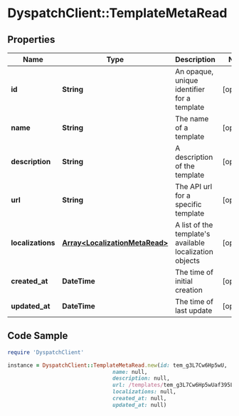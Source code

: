 # DyspatchClient::TemplateMetaRead

## Properties

Name | Type | Description | Notes
------------ | ------------- | ------------- | -------------
**id** | **String** | An opaque, unique identifier for a template | [optional] 
**name** | **String** | The name of a template | [optional] 
**description** | **String** | A description of the template | [optional] 
**url** | **String** | The API url for a specific template | [optional] 
**localizations** | [**Array&lt;LocalizationMetaRead&gt;**](LocalizationMetaRead.md) | A list of the template&#39;s available localization objects | [optional] 
**created_at** | **DateTime** | The time of initial creation | [optional] 
**updated_at** | **DateTime** | The time of last update | [optional] 

## Code Sample

```ruby
require 'DyspatchClient'

instance = DyspatchClient::TemplateMetaRead.new(id: tem_g3L7Cw6Hp5wU,
                                 name: null,
                                 description: null,
                                 url: /templates/tem_g3L7Cw6Hp5wUaf395LehwK,
                                 localizations: null,
                                 created_at: null,
                                 updated_at: null)
```


